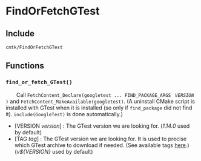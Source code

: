
# FindOrFetchGTest

## Include
`cmtk/FindOrFetchGTest`

## Functions
### `find_or_fetch_GTest()`

&ensp;&ensp;&ensp;&ensp;Call `FetchContent_Declare(googletest ... FIND_PACKAGE_ARGS ` *`VERSION`* `)` and `FetchContent_MakeAvailable(googletest)`. (A uninstall CMake script is installed with GTest when it is installed (so only if `find_package` did not find it).     `include(GoogleTest)` is done automatically.)

- [VERSION *version*] :  The GTest version we are looking for. (*1.14.0* used by default)
- [TAG *tag*] :  The GTest version we are looking for. It is used to precise which GTest archive to download if needed. (See available tags [here](https://github.com/google/googletest/tags).)
(*v${VERSION}* used by default)
